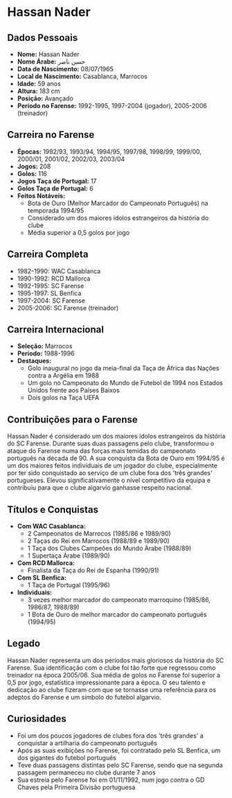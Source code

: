 # Hassan Nader

## Dados Pessoais
- **Nome:** Hassan Nader
- **Nome Árabe:** حسن ناﺿر
- **Data de Nascimento:** 08/07/1965
- **Local de Nascimento:** Casablanca, Marrocos
- **Idade:** 59 anos
- **Altura:** 183 cm
- **Posição:** Avançado
- **Período no Farense:** 1992-1995, 1997-2004 (jogador), 2005-2006 (treinador)

## Carreira no Farense
- **Épocas:** 1992/93, 1993/94, 1994/95, 1997/98, 1998/99, 1999/00, 2000/01, 2001/02, 2002/03, 2003/04
- **Jogos:** 208
- **Golos:** 116
- **Jogos Taça de Portugal:** 17
- **Golos Taça de Portugal:** 6
- **Feitos Notáveis:** 
  - Bota de Ouro (Melhor Marcador do Campeonato Português) na temporada 1994/95
  - Considerado um dos maiores ídolos estrangeiros da história do clube
  - Média superior a 0,5 golos por jogo

## Carreira Completa
- 1982-1990: WAC Casablanca
- 1990-1992: RCD Mallorca
- 1992-1995: SC Farense
- 1995-1997: SL Benfica
- 1997-2004: SC Farense
- 2005-2006: SC Farense (treinador)

## Carreira Internacional
- **Seleção:** Marrocos
- **Período:** 1988-1996
- **Destaques:**
  - Golo inaugural no jogo da meia-final da Taça de África das Nações contra a Argélia em 1988
  - Um golo no Campeonato do Mundo de Futebol de 1994 nos Estados Unidos frente aos Países Baixos
  - Dois golos na Taça UEFA

## Contribuições para o Farense
Hassan Nader é considerado um dos maiores ídolos estrangeiros da história do SC Farense. Durante suas duas passagens pelo clube, transformou o ataque do Farense numa das forças mais temidas do campeonato português na década de 90. A sua conquista da Bota de Ouro em 1994/95 é um dos maiores feitos individuais de um jogador do clube, especialmente por ter sido conquistado ao serviço de um clube fora dos 'três grandes' portugueses. Elevou significativamente o nível competitivo da equipa e contribuiu para que o clube algarvio ganhasse respeito nacional.

## Títulos e Conquistas
- **Com WAC Casablanca:**
  - 2 Campeonatos de Marrocos (1985/86 e 1989/90)
  - 2 Taças do Rei em Marrocos (1988/89 e 1989/90)
  - 1 Taça dos Clubes Campeões do Mundo Árabe (1988/89)
  - 1 Supertaça Árabe (1989/90)
- **Com RCD Mallorca:**
  - Finalista da Taça do Rei de Espanha (1990/91)
- **Com SL Benfica:**
  - 1 Taça de Portugal (1995/96)
- **Individuais:**
  - 3 vezes melhor marcador do campeonato marroquino (1985/86, 1986/87, 1988/89)
  - 1 Bota de Ouro de melhor marcador do campeonato português (1994/95)

## Legado
Hassan Nader representa um dos períodos mais gloriosos da história do SC Farense. Sua identificação com o clube foi tão forte que regressou como treinador na época 2005/06. Sua média de golos no Farense foi superior a 0,5 por jogo, estatística impressionante para a época. O seu talento e dedicação ao clube fizeram com que se tornasse uma referência para os adeptos do Farense e um símbolo do futebol algarvio.

## Curiosidades
- Foi um dos poucos jogadores de clubes fora dos 'três grandes' a conquistar a artilharia do campeonato português
- Após as suas exibições no Farense, foi contratado pelo SL Benfica, um dos gigantes do futebol português
- Teve duas passagens distintas pelo SC Farense, sendo que na segunda passagem permaneceu no clube durante 7 anos
- Sua estreia pelo Farense foi em 01/11/1992, num jogo contra o GD Chaves pela Primeira Divisão portuguesa 